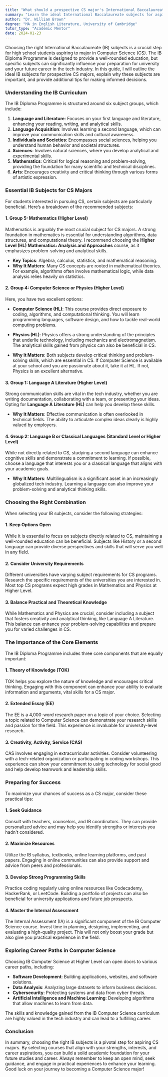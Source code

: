 ```yaml
---
title: "What should a prospective CS major's International Baccalaureate subjects be?"
summary: "Learn the ideal International Baccalaureate subjects for aspiring Computer Science majors to enhance university preparation and career opportunities."
author: "Dr. William Brown"
degree: "MA in English Literature, University of Cambridge"
tutor_type: "Academic Mentor"
date: 2024-01-23
---
```


Choosing the right International Baccalaureate (IB) subjects is a crucial step for high school students aspiring to major in Computer Science (CS). The IB Diploma Programme is designed to provide a well-rounded education, but specific subjects can significantly influence your preparation for university and your future career in the tech industry. In this guide, I will outline the ideal IB subjects for prospective CS majors, explain why these subjects are important, and provide additional tips for making informed decisions.

### Understanding the IB Curriculum

The IB Diploma Programme is structured around six subject groups, which include:

1. **Language and Literature**: Focuses on your first language and literature, enhancing your reading, writing, and analytical skills.
2. **Language Acquisition**: Involves learning a second language, which can improve your communication skills and cultural awareness.
3. **Individuals and Societies**: Encompasses social sciences, helping you understand human behavior and societal structures.
4. **Sciences**: Involves natural sciences, where you develop analytical and experimental skills.
5. **Mathematics**: Critical for logical reasoning and problem-solving, providing the foundation for many scientific and technical disciplines.
6. **Arts**: Encourages creativity and critical thinking through various forms of artistic expression.

### Essential IB Subjects for CS Majors

For students interested in pursuing CS, certain subjects are particularly beneficial. Here’s a breakdown of the recommended subjects:

#### 1. **Group 5: Mathematics (Higher Level)**

Mathematics is arguably the most crucial subject for CS majors. A strong foundation in mathematics is essential for understanding algorithms, data structures, and computational theory. I recommend choosing the **Higher Level (HL) Mathematics: Analysis and Approaches** course, as it emphasizes problem-solving and analytical skills.

- **Key Topics**: Algebra, calculus, statistics, and mathematical reasoning.
- **Why It Matters**: Many CS concepts are rooted in mathematical theories. For example, algorithms often involve mathematical logic, while data analysis relies heavily on statistics.

#### 2. **Group 4: Computer Science or Physics (Higher Level)**

Here, you have two excellent options:

- **Computer Science (HL)**: This course provides direct exposure to coding, algorithms, and computational thinking. You will learn programming languages, software design, and how to tackle real-world computing problems.
  
- **Physics (HL)**: Physics offers a strong understanding of the principles that underlie technology, including mechanics and electromagnetism. The analytical skills gained from physics can also be beneficial in CS.

- **Why It Matters**: Both subjects develop critical thinking and problem-solving skills, which are essential in CS. If Computer Science is available at your school and you are passionate about it, take it at HL. If not, Physics is an excellent alternative.

#### 3. **Group 1: Language A Literature (Higher Level)**

Strong communication skills are vital in the tech industry, whether you are writing documentation, collaborating with a team, or presenting your ideas. Opting for **Language A Literature (HL)** can help you develop these skills.

- **Why It Matters**: Effective communication is often overlooked in technical fields. The ability to articulate complex ideas clearly is highly valued by employers.

#### 4. **Group 2: Language B or Classical Languages (Standard Level or Higher Level)**

While not directly related to CS, studying a second language can enhance cognitive skills and demonstrate a commitment to learning. If possible, choose a language that interests you or a classical language that aligns with your academic goals.

- **Why It Matters**: Multilingualism is a significant asset in an increasingly globalized tech industry. Learning a language can also improve your problem-solving and analytical thinking skills.

### Choosing the Right Combination

When selecting your IB subjects, consider the following strategies:

#### **1. Keep Options Open**

While it is essential to focus on subjects directly related to CS, maintaining a well-rounded education can be beneficial. Subjects like History or a second language can provide diverse perspectives and skills that will serve you well in any field.

#### **2. Consider University Requirements**

Different universities have varying subject requirements for CS programs. Research the specific requirements of the universities you are interested in. Most top CS programs expect high grades in Mathematics and Physics at Higher Level.

#### **3. Balance Practical and Theoretical Knowledge**

While Mathematics and Physics are crucial, consider including a subject that fosters creativity and analytical thinking, like Language A Literature. This balance can enhance your problem-solving capabilities and prepare you for varied challenges in CS.

### The Importance of the Core Elements

The IB Diploma Programme includes three core components that are equally important:

#### **1. Theory of Knowledge (TOK)**

TOK helps you explore the nature of knowledge and encourages critical thinking. Engaging with this component can enhance your ability to evaluate information and arguments, vital skills for a CS major.

#### **2. Extended Essay (EE)**

The EE is a 4,000-word research paper on a topic of your choice. Selecting a topic related to Computer Science can demonstrate your research skills and passion for the field. This experience is invaluable for university-level research.

#### **3. Creativity, Activity, Service (CAS)**

CAS involves engaging in extracurricular activities. Consider volunteering with a tech-related organization or participating in coding workshops. This experience can show your commitment to using technology for social good and help develop teamwork and leadership skills.

### Preparing for Success

To maximize your chances of success as a CS major, consider these practical tips:

#### **1. Seek Guidance**

Consult with teachers, counselors, and IB coordinators. They can provide personalized advice and may help you identify strengths or interests you hadn't considered.

#### **2. Maximize Resources**

Utilize the IB syllabus, textbooks, online learning platforms, and past papers. Engaging in online communities can also provide support and advice from peers and professionals.

#### **3. Develop Strong Programming Skills**

Practice coding regularly using online resources like Codecademy, HackerRank, or LeetCode. Building a portfolio of projects can also be beneficial for university applications and future job prospects.

#### **4. Master the Internal Assessment**

The Internal Assessment (IA) is a significant component of the IB Computer Science course. Invest time in planning, designing, implementing, and evaluating a high-quality project. This will not only boost your grade but also give you practical experience in the field.

### Exploring Career Paths in Computer Science

Choosing IB Computer Science at Higher Level can open doors to various career paths, including:

- **Software Development**: Building applications, websites, and software solutions.
- **Data Analysis**: Analyzing large datasets to inform business decisions.
- **Cybersecurity**: Protecting systems and data from cyber threats.
- **Artificial Intelligence and Machine Learning**: Developing algorithms that allow machines to learn from data.

The skills and knowledge gained from the IB Computer Science curriculum are highly valued in the tech industry and can lead to a fulfilling career.

### Conclusion

In summary, choosing the right IB subjects is a pivotal step for aspiring CS majors. By selecting courses that align with your strengths, interests, and career aspirations, you can build a solid academic foundation for your future studies and career. Always remember to keep an open mind, seek guidance, and engage in practical experiences to enhance your learning. Good luck on your journey to becoming a Computer Science major!
    